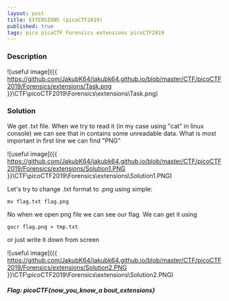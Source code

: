 ```yaml
---
layout: post
title: EXTENSIONS (picoCTF2019)
published: true
tags: pico picoCTF Forensics extensions picoCTF2019
---
```


### Description

![useful image]({{ https://github.com/JakubK64/jakubk64.github.io/blob/master/CTF/picoCTF2019/Forensics/extensions/Task.png }}\CTF\picoCTF2019\Forensics\extensions\Task.png)

### Solution
We get .txt file. When we try to read it (in my case using "cat" in linux console) we can see that in contains some unreadable data. What is most important in first line we can find "PNG"

![useful image]({{ https://github.com/JakubK64/jakubk64.github.io/blob/master/CTF/picoCTF2019/Forensics/extensions/Solution1.PNG }}\CTF\picoCTF2019\Forensics\extensions\Solution1.PNG)

Let's try to change .txt format to .png using simple:
```unix
mv flag.txt flag.png
```

No when we open png file we can see our flag. We can get it using 
```unix
gocr flag.png > tmp.txt
```
or just write it down from screen 

![useful image]({{ https://github.com/JakubK64/jakubk64.github.io/blob/master/CTF/picoCTF2019/Forensics/extensions/Solution2.PNG }}\CTF\picoCTF2019\Forensics\extensions\Solution2.PNG)

#### *Flag: picoCTF{now_you_know_a bout_extensions}*
